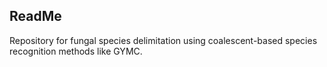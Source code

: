 ## ReadMe

Repository for fungal species delimitation using coalescent-based species recognition methods like GYMC. 